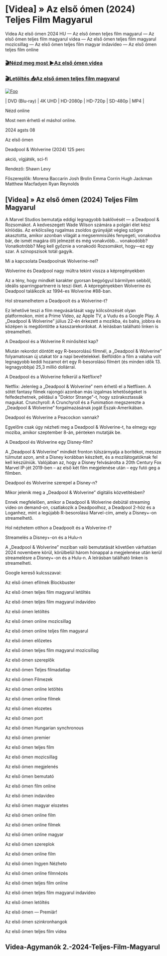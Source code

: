 <h1 tabindex="-1" class="heading-element" dir="auto">[Videa] » Az első ómen (2024) Teljes Film Magyarul </h1>

Videa Az első ómen 2024 HU — Az első ómen teljes film magyarul — Az első ómen teljes film magyarul videa — Az első ómen teljes film magyarul mozicsillag — Az első ómen teljes film magyar indavideo — Az első ómen teljes film online

<h3><a href="https://dmov.fun/movie/437342/the-first-omen-gityub" rel="nofollow">🎬Nézd meg most ►Az első ómen videa</a></h3>

<h3><a href="https://dmov.fun/movie/437342/the-first-omen-gityub" rel="nofollow">🎬Letöltés 📥Az első ómen teljes film magyarul</a></h3>

<a href="https://dmov.fun/movie/437342/the-first-omen-gityub" rel="nofollow"><img src="https://camo.githubusercontent.com/917e6ed5c302499242165dcc02bdbce85c075fd21b35918eb9c0b771855261b8/68747470733a2f2f7374617469632e7769787374617469632e636f6d2f6d656469612f6232343966395f61646163386637306662336634356238383639313639366337376465313866337e6d76322e676966" alt="Foo" style="max-width: 100%;"></a>


| DVD (Blu-ray) | 4K UHD | HD-2080p | HD-720p | SD-480p | MP4 |

Nézd online

Most nem érhető el máshol online.

2024 agsts 08

Az első ómen

Deadpool & Wolverine (2024) 125 perc

akció, vígjáték, sci-fi

Rendező: Shawn Levy

Főszereplők: Morena Baccarin Josh Brolin Emma Corrin Hugh Jackman Matthew Macfadyen Ryan Reynolds

## [Videa] » Az első ómen (2024) Teljes Film Magyarul

A Marvel Studios bemutatja eddigi legnagyobb baklövését — a Deadpool & Rozsomákot. A kedveszegett Wade Wilson számára a polgári élet kész kínlódás. Az erkölcsileg rugalmas zsoldos gyúnyáját végleg szögre akasztotta, amikor azonban világát a megsemmisülés fenyegeti, vonakodva bár, de ismét magára ölti jelmezét és még vonakvóbb... vonakodóbb? Vonatkotróbb? Meg kell győznie a vonakodó Rozsomákot, hogy—ez egy szar. A szinopszisok totál gagyik.

Mi a kapcsolata Deadpoolnak Wolverine-nel?

Wolverine és Deadpool nagy múltra tekint vissza a képregényekben

Az a tény, hogy mindkét karakter gyorsan begyógyul bármilyen sebből, ideális sparringpartnerré is teszi őket. A képregényekben Wolverine és Deadpool találkozik az 1994-es Wolverine #88-ban.

Hol streamelhetem a Deadpoolt és a Wolverine-t?

Ez lehetővé teszi a film megvásárlását vagy kölcsönzését olyan platformokon, mint a Prime Video, az Apple TV, a Vudu és a Google Play. A „Deadpool & Wolverine” július 22-én érkezett a mozikba, és balra, jobbra és középen is megdöntötte a kasszarekordokat. A leírásban található linken is streamelheti.

A Deadpool és a Wolverine R minősítést kap?

Miután rekordot döntött egy R-besorolású filmnél, a „Deadpool & Wolverine” folyamatosan új utakat tör a napi bevételekkel. Belföldön a film a valaha volt legnagyobb keddi hozamot ért egy R-besorolású filmért (és minden idők 13. legnagyobbja) 25,3 millió dollárral.

A Deadpool és a Wolverine felkerül a Netflixre?

Netflix: Jelenleg a „Deadpool & Wolverine” nem érhető el a Netflixen. A sötét fantasy filmek rajongói azonban más izgalmas lehetőségeket is felfedezhetnek, például a "Doktor Strange"-t, hogy szórakoztassák magukat. Crunchyroll: A Crunchyroll és a Funimation megszerezte a „Deadpool & Wolverine” forgalmazásának jogát Észak-Amerikában.

Deadpool és Wolverine a Peacockon vannak?

Egyelőre csak úgy nézheti meg a Deadpool & Wolverine-t, ha elmegy egy moziba, amikor szeptember 8-án, pénteken mutatják be.

A Deadpool és Wolverine egy Disney-film?

A „Deadpool & Wolverine” mindkét fronton túlszárnyalja a borítékot, messze túlmutat azon, amit a Disney korábban készített, és a mozilátogatóknak fel kell készülniük. Valójában az, hogy a Disney felvásárolta a 20th Century Fox Marvel IP-jét 2019-ben – az első két film megjelenése után – egy futó geg a filmben.

Deadpool és Wolverine szerepel a Disney-n?

Mikor jelenik meg a „Deadpool & Wolverine” digitális közvetítésben?

Ennek megfelelően, amikor a Deadpool & Wolverine debütál streaming video on demand-on, csatlakozik a Deadpoolhoz, a Deadpool 2-höz és a Loganhez, mint a legújabb R-besorolású Marvel-cím, amely a Disney+-on streamelhető.

Hol nézhetem otthon a Deadpoolt és a Wolverine-t?

Streamelés a Disney+-on és a Hulu-n

A „Deadpool & Wolverine” moziban való bemutatását követően várhatóan 2024 novembere körül, körülbelül három hónappal a megjelenése után kerül streamelésre a Disney+-on és a Hulu-n. A leírásban található linken is streamelheti.

Google kereső kulcsszavai:

Az első ómen efilmek Blockbuster

Az első ómen teljes film magyarul letöltés

Az első ómen teljes film magyarul indavideo

Az első ómen letöltés

Az első ómen online mozicsillag

Az első ómen online teljes film magyarul

Az első ómen előzetes

Az első ómen teljes film magyarul mozicsillag

Az első ómen szereplők

Az első ómen Teljes filmadatlap

Az első ómen Filmezek

Az első ómen online letöltés

Az első ómen online filmek

Az első ómen elozetes

Az első ómen port

Az első ómen Hungarian synchronous

Az első ómen premier

Az első ómen teljes film

Az első ómen mozicsillag

Az első ómen megjelenés

Az első ómen bemutató

Az első ómen film online

Az első ómen indavideo

Az első ómen magyar elozetes

Az első ómen online film

Az első ómen online filmek

Az első ómen online magyar

Az első ómen szereplok

Az első ómen online film

Az első ómen Ingyen Nézheto

Az első ómen online filmnézés

Az első ómen teljes film online

Az első ómen teljes film magyarul indavideo

Az első ómen letöltés

Az első ómen — Premiär!

Az első ómen szinkronhangok

Az első ómen teljes film videa

## Videa-Agymanók 2.-2024-Teljes-Film-Magyarul
